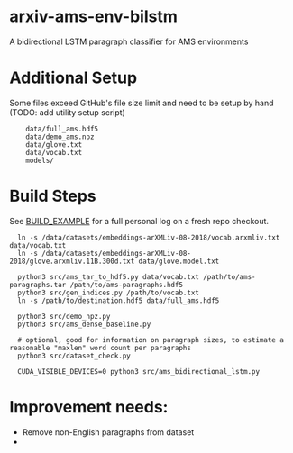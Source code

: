 # arxiv-ams-env-bilstm
A bidirectional LSTM paragraph classifier for AMS environments

# Additional Setup
Some files exceed GitHub's file size limit and need to be setup by hand (TODO: add utility setup script)
```
	data/full_ams.hdf5
	data/demo_ams.npz
	data/glove.txt
	data/vocab.txt
	models/
```

# Build Steps
See [BUILD_EXAMPLE](BUILD_EXAMPLE.md) for a full personal log on a fresh repo checkout.

```
  ln -s /data/datasets/embeddings-arXMLiv-08-2018/vocab.arxmliv.txt data/vocab.txt
  ln -s /data/datasets/embeddings-arXMLiv-08-2018/glove.arxmliv.11B.300d.txt data/glove.model.txt

  python3 src/ams_tar_to_hdf5.py data/vocab.txt /path/to/ams-paragraphs.tar /path/to/ams-paragraphs.hdf5
  python3 src/gen_indices.py /path/to/vocab.txt
  ln -s /path/to/destination.hdf5 data/full_ams.hdf5
		
  python3 src/demo_npz.py 
  python3 src/ams_dense_baseline.py

  # optional, good for information on paragraph sizes, to estimate a reasonable "maxlen" word count per paragraphs
  python3 src/dataset_check.py

  CUDA_VISIBLE_DEVICES=0 python3 src/ams_bidirectional_lstm.py 
```

# Improvement needs:
 * Remove non-English paragraphs from dataset
 * 


 